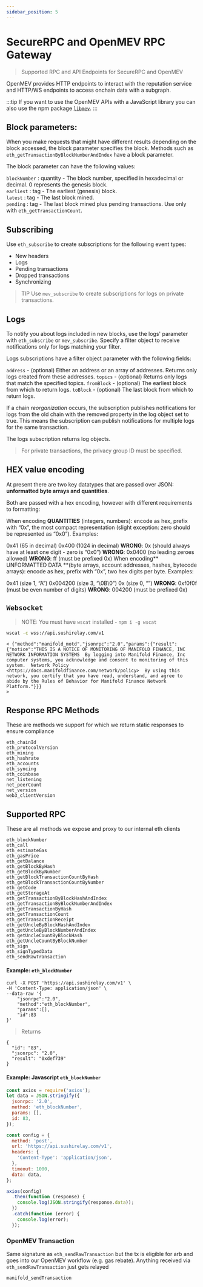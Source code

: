 ```yaml
---
sidebar_position: 5
---
```


# SecureRPC and OpenMEV RPC Gateway

> Supported RPC and API Endpoints for SecureRPC and OpenMEV

OpenMEV provides HTTP endpoints to interact with the reputation service and HTTP/WS endpoints to access onchain data with a subgraph.

:::tip If you want to use the OpenMEV APIs with a JavaScript library you can also use the npm package [`libmev`](https://github.com/manifoldfinance/libmev). :::

## Block parameters:

When you make requests that might have different results depending on the block accessed, the block parameter specifies the block. Methods such as `eth_getTransactionByBlockNumberAndIndex` have a block parameter.

The block parameter can have the following values:

`blockNumber` : quantity - The block number, specified in hexadecimal or decimal. 0 represents the genesis block.  
`earliest` : tag - The earliest (genesis) block.  
`latest` : tag - The last block mined.  
`pending` : tag - The last block mined plus pending transactions. Use only with `eth_getTransactionCount`.

## Subscribing

Use `eth_subscribe` to create subscriptions for the following event types:

- New headers
- Logs
- Pending transactions
- Dropped transactions
- Synchronizing

> TIP Use `mev_subscribe` to create subscriptions for logs on private transactions.

## Logs

To notify you about logs included in new blocks, use the logs' parameter with `eth_subscribe` or `mev_subscribe`. Specify a filter object to receive notifications only for logs matching your filter.

Logs subscriptions have a filter object parameter with the following fields:

`address` - (optional) Either an address or an array of addresses. Returns only logs created from these addresses. `topics` - (optional) Returns only logs that match the specified topics. `fromBlock` - (optional) The earliest block from which to return logs. `toBlock` - (optional) The last block from which to return logs.

If a chain _reorganization_ occurs, the subscription publishes notifications for logs from the old chain with the removed property in the log object set to true. This means the subscription can publish notifications for multiple logs for the same transaction.

The logs subscription returns log objects.

> For private transactions, the privacy group ID must be specified.

## HEX value encoding

At present there are two key datatypes that are passed over JSON: **unformatted byte arrays and quantities**.

Both are passed with a hex encoding, however with different requirements to formatting:

When encoding **QUANTITIES** (integers, numbers): encode as hex, prefix with “0x”, the most compact representation (slight exception: zero should be represented as “0x0”). Examples:

0x41 (65 in decimal) 0x400 (1024 in decimal) **WRONG**: 0x (should always have at least one digit - zero is “0x0”) **WRONG**: 0x0400 (no leading zeroes allowed) **WRONG**: ff (must be prefixed 0x) When encoding** UNFORMATTED DATA **(byte arrays, account addresses, hashes, bytecode arrays): encode as hex, prefix with “0x”, two hex digits per byte. Examples:

0x41 (size 1, “A”) 0x004200 (size 3, “\0B\0”) 0x (size 0, “”) **WRONG**: 0xf0f0f (must be even number of digits) **WRONG**: 004200 (must be prefixed 0x)

## `Websocket`

> NOTE: You must have `wscat` installed - `npm i -g wscat`

```bash title="Shell"
wscat -c wss://api.sushirelay.com/v1
```

```jsonc title="Response"
< {"method":"manifold_motd","jsonrpc":"2.0","params":{"result":{"notice":"THIS IS A NOTICE OF MONITORING OF MANIFOLD FINANCE, INC NETWORK INFORMATION SYSTEMS  By logging into Manifold Finance, Inc computer systems, you acknowledge and consent to monitoring of this system.  Network Policy <https://docs.manifoldfinance.com/network/policy>  By using this network, you certify that you have read, understand, and agree to abide by the Rules of Behavior for Manifold Finance Network Platform."}}}
>
```

## Response RPC Methods

These are methods we support for which we return static responses to ensure compliance

```
eth_chainId
eth_protocolVersion
eth_mining
eth_hashrate
eth_accounts
eth_syncing
eth_coinbase
net_listening
net_peerCount
net_version
web3_clientVersion
```

## Supported RPC

These are all methods we expose and proxy to our internal eth clients

```
eth_blockNumber
eth_call
eth_estimateGas
eth_gasPrice
eth_getBalance
eth_getBlockByHash
eth_getBlockByNumber
eth_getBlockTransactionCountByHash
eth_getBlockTransactionCountByNumber
eth_getCode
eth_getStorageAt
eth_getTransactionByBlockHashAndIndex
eth_getTransactionByBlockNumberAndIndex
eth_getTransactionByHash
eth_getTransactionCount
eth_getTransactionReceipt
eth_getUncleByBlockHashAndIndex
eth_getUncleByBlockNumberAndIndex
eth_getUncleCountByBlockHash
eth_getUncleCountByBlockNumber
eth_sign
eth_signTypedData
eth_sendRawTransaction
```

#### Example: `eth_blockNumber`

```shell
curl -X POST 'https://api.sushirelay.com/v1' \
-H 'Content-Type: application/json' \
--data-raw '{
	"jsonrpc":"2.0",
	"method":"eth_blockNumber",
	"params":[],
	"id":83
}'
```

> Returns

```jsonc
{
  "id": "83",
  "jsonrpc": "2.0",
  "result": "0xdef739"
}
```

#### Example: Javascript `eth_blockNumber`

```javascript
const axios = require('axios');
let data = JSON.stringify({
  jsonrpc: '2.0',
  method: 'eth_blockNumber',
  params: [],
  id: 83,
});

const config = {
  method: 'post',
  url: 'https://api.sushirelay.com/v1',
  headers: {
    'Content-Type': 'application/json',
  },
  timeout: 1000,
  data: data,
};

axios(config)
  .then(function (response) {
    console.log(JSON.stringify(response.data));
  })
  .catch(function (error) {
    console.log(error);
  });
```

### OpenMEV Transaction

Same signature as `eth_sendRawTransaction` but the tx is eligible for arb and goes into our OpenMEV workflow (e.g. gas rebate). Anything received via `eth_sendRawTransaction` just gets relayed

```
manifold_sendTransaction
```
